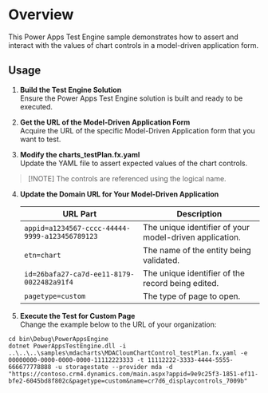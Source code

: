 # Overview

This Power Apps Test Engine sample demonstrates how to assert and interact with the values of chart controls in a model-driven application form.

## Usage

1. **Build the Test Engine Solution**  
   Ensure the Power Apps Test Engine solution is built and ready to be executed.

2. **Get the URL of the Model-Driven Application Form**  
   Acquire the URL of the specific Model-Driven Application form that you want to test.

3. **Modify the charts_testPlan.fx.yaml**  
   Update the YAML file to assert expected values of the chart controls.

  > [!NOTE] The controls are referenced using the logical name.

4. **Update the Domain URL for Your Model-Driven Application**

   | URL Part | Description |
   |----------|-------------|
   | `appid=a1234567-cccc-44444-9999-a123456789123` | The unique identifier of your model-driven application. |
   | `etn=chart` | The name of the entity being validated. |
   | `id=26bafa27-ca7d-ee11-8179-0022482a91f4` | The unique identifier of the record being edited. |
   | `pagetype=custom` | The type of page to open. |

5. **Execute the Test for Custom Page**  
   Change the example below to the URL of your organization:

```pwsh
cd bin\Debug\PowerAppsEngine
dotnet PowerAppsTestEngine.dll -i ..\..\..\samples\mdacharts\MDACloumChartControl_testPlan.fx.yaml -e 00000000-0000-0000-0000-11112223333 -t 11112222-3333-4444-5555-666677778888 -u storagestate --provider mda -d "https://contoso.crm4.dynamics.com/main.aspx?appid=9e9c25f3-1851-ef11-bfe2-6045bd8f802c&pagetype=custom&name=cr7d6_displaycontrols_7009b"
```